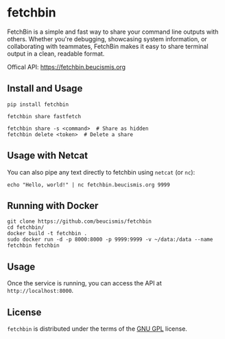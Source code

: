 # fetchbin

FetchBin is a simple and fast way to share your command line outputs with others. Whether you're debugging, showcasing system information, or collaborating with teammates, FetchBin makes it easy to share terminal output in a clean, readable format.

Offical API: https://fetchbin.beucismis.org

## Install and Usage

```
pip install fetchbin

fetchbin share fastfetch

fetchbin share -s <command>  # Share as hidden
fetchbin delete <token>  # Delete a share
```

## Usage with Netcat

You can also pipe any text directly to fetchbin using `netcat` (or `nc`):

```
echo "Hello, world!" | nc fetchbin.beucismis.org 9999
```

## Running with Docker

```
git clone https://github.com/beucismis/fetchbin
cd fetchbin/
docker build -t fetchbin .
sudo docker run -d -p 8000:8000 -p 9999:9999 -v ~/data:/data --name fetchbin fetchbin
```

## Usage

Once the service is running, you can access the API at `http://localhost:8000`.

## License

`fetchbin` is distributed under the terms of the [GNU GPL](LICENSE.txt) license.
